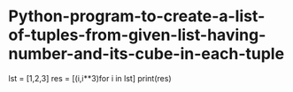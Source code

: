 # Python-program-to-create-a-list-of-tuples-from-given-list-having-number-and-its-cube-in-each-tuple


lst = [1,2,3]
res = [(i,i**3)for i in lst]
print(res)
